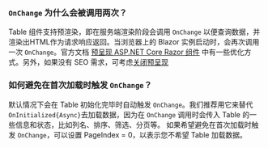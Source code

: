 ### `OnChange` 为什么会被调用两次？

Table 组件支持预渲染，即在服务端渲染阶段会调用 `OnChange` 以便查询数据，并渲染出HTML作为请求响应返回。当浏览器上的 Blazor 实例启动时，会再次调用一次 `OnChange`。官方文档 [预呈现 ASP.NET Core Razor 组件](https://learn.microsoft.com/en-us/aspnet/core/blazor/components/prerender?view=aspnetcore-9.0) 中有一些优化方式。另外，如果没有 SEO 需求，可考虑[关闭预呈现](https://learn.microsoft.com/zh-cn/aspnet/core/blazor/state-management?view=aspnetcore-9.0&pivots=server#handle-prerendering)

### 如何避免在首次加载时触发 `OnChange`？

默认情况下会在 Table 初始化完毕时自动触发 `OnChange`。我们推荐用它来替代 `OnInitialized{Async}`去加载数据，因为在 `OnChange` 调用时会传入 Table 的一些信息和状态，比如列名、排序、筛选、分页等。
如果希望避免在首次加载时触发 `OnChange`，可以设置 PageIndex = 0，以表示您不希望 Table 加载数据。